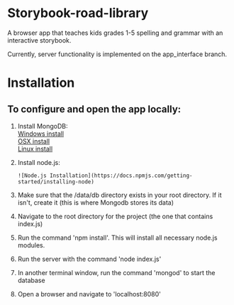 Storybook-road-library
===============

A browser app that teaches kids grades 1-5 spelling and grammar with an interactive storybook.

Currently, server functionality is implemented on the app_interface branch.

Installation
============


To configure and open the app locally:
----------------------------------

1.  Install MongoDB:    
[Windows install](https://docs.mongodb.org/v3.0/tutorial/install-mongodb-on-windows/)    
[OSX install](https://docs.mongodb.org/manual/tutorial/install-mongodb-on-os-x/)     
[Linux install](https://docs.mongodb.org/manual/administration/install-on-linux/)    


2.  Install node.js:

        ![Node.js Installation](https://docs.npmjs.com/getting-started/installing-node)


3.  Make sure that the /data/db directory exists in your root directory. If it isn't, create it (this is where Mongodb stores its data)    

4.  Navigate to the root directory for the project (the one that contains index.js)    

5.  Run the command 'npm install'. This will install all necessary node.js modules. 

6.  Run the server with the command 'node index.js'       


7.  In another terminal window, run the command 'mongod' to start the database    

8.  Open a browser and navigate to 'localhost:8080'    
